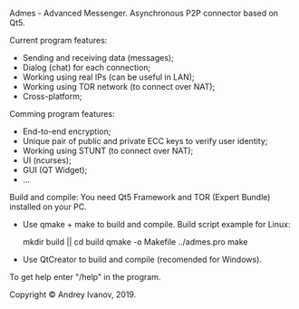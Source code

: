 Admes - Advanced Messenger.
Asynchronous P2P connector based on Qt5.

Current program features:
- Sending and receiving data (messages);
- Dialog (chat) for each connection;
- Working using real IPs (can be useful in LAN);
- Working using TOR network (to connect over NAT);
- Cross-platform;

Comming program features:
- End-to-end encryption;
- Unique pair of public and private ECC keys to verify user identity;
- Working using STUNT (to connect over NAT);
- UI (ncurses);
- GUI (QT Widget);
- ...

Build and compile:
You need Qt5 Framework and TOR (Expert Bundle) installed on your PC.
- Use qmake + make to build and compile.
    Build script example for Linux:

    mkdir build || cd build
    qmake -o Makefile ../admes.pro
    make

- Use QtCreator to build and compile (recomended for Windows).

To get help enter "/help" in the program.

Copyright © Andrey Ivanov, 2019.